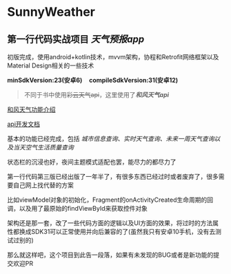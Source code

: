 # SunnyWeather
## 第一行代码实战项目 ***天气预报app***
初版完成，使用android+kotlin技术，mvvm架构，协程和Retrofit网络框架以及Material Design相关的一些技术  

**minSdkVersion:23(安卓6)**&nbsp;&nbsp;&nbsp;&nbsp;**compileSdkVersion:31(安卓12)**  

> 不同于书中使用~~彩云天气api~~，这里使用了***和风天气api***  

[和风天气功能介绍](https://dev.qweather.com/help/general/)  

[api开发文档](https://dev.qweather.com/docs/api/)  

基本的功能已经完成，包括 *城市信息查询、实时天气查询、未来一周天气查询以及当天空气生活质量查询*  

状态栏的沉浸也好，夜间主题模式适配也罢，能尽力的都尽力了  

第一行代码第三版已经出版了一年半了，有很多东西已经过时或者废弃了，很多需要自己网上找代替的方案  

比如viewModel对象的初始化，Fragment的onActivityCreated生命周期的回调，以及用了最原始的findViewById来获取控件对象  

架构还是那一套，改了一些代码方面的逻辑以及UI方面的效果，将过时的方法属性都换成SDK31可以正常使用并向后兼容的了(虽然我只有安卓10手机，没有去测试过别的)  

那么就这样吧，这个项目到此告一段落，如果有未发现的BUG或者是新功能的提交欢迎PR